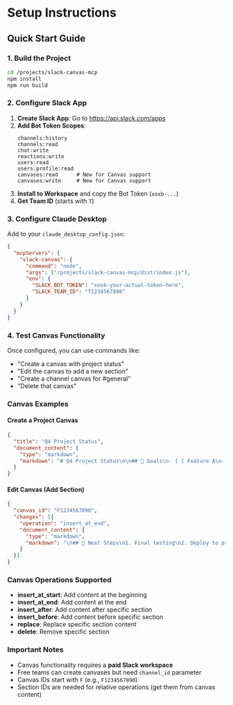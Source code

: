 # Setup Instructions

## Quick Start Guide

### 1. Build the Project

```bash
cd /projects/slack-canvas-mcp
npm install
npm run build
```

### 2. Configure Slack App

1. **Create Slack App**: Go to https://api.slack.com/apps
2. **Add Bot Token Scopes**:
   ```
   channels:history
   channels:read
   chat:write
   reactions:write
   users:read
   users.profile:read
   canvases:read      # New for Canvas support
   canvases:write     # New for Canvas support
   ```
3. **Install to Workspace** and copy the Bot Token (`xoxb-...`)
4. **Get Team ID** (starts with `T`)

### 3. Configure Claude Desktop

Add to your `claude_desktop_config.json`:

```json
{
  "mcpServers": {
    "slack-canvas": {
      "command": "node",
      "args": ["/projects/slack-canvas-mcp/dist/index.js"],
      "env": {
        "SLACK_BOT_TOKEN": "xoxb-your-actual-token-here",
        "SLACK_TEAM_ID": "T1234567890"
      }
    }
  }
}
```

### 4. Test Canvas Functionality

Once configured, you can use commands like:

- "Create a canvas with project status"
- "Edit the canvas to add a new section"
- "Create a channel canvas for #general"
- "Delete that canvas"

### Canvas Examples

#### Create a Project Canvas
```json
{
  "title": "Q4 Project Status",
  "document_content": {
    "type": "markdown",
    "markdown": "# Q4 Project Status\n\n## 🎯 Goals\n- [ ] Feature A\n- [ ] Feature B\n\n## 📊 Progress\n80% complete"
  }
}
```

#### Edit Canvas (Add Section)
```json
{
  "canvas_id": "F1234567890",
  "changes": [{
    "operation": "insert_at_end",
    "document_content": {
      "type": "markdown",
      "markdown": "\n## 🚀 Next Steps\n1. Final testing\n2. Deploy to production"
    }
  }]
}
```

### Canvas Operations Supported

- **insert_at_start**: Add content at the beginning
- **insert_at_end**: Add content at the end  
- **insert_after**: Add content after specific section
- **insert_before**: Add content before specific section
- **replace**: Replace specific section content
- **delete**: Remove specific section

### Important Notes

- Canvas functionality requires a **paid Slack workspace**
- Free teams can create canvases but need `channel_id` parameter
- Canvas IDs start with `F` (e.g., `F1234567890`)
- Section IDs are needed for relative operations (get them from canvas content)
